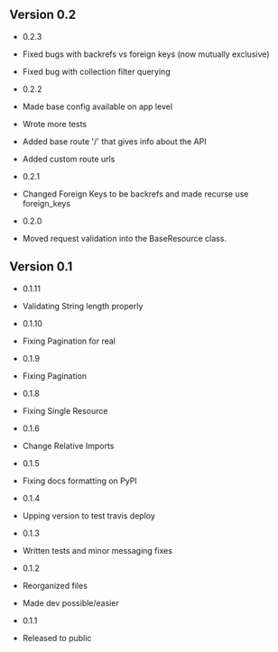 ## Version 0.2

 - 0.2.3
  - Fixed bugs with backrefs vs foreign keys (now mutually exclusive)
  - Fixed bug with collection filter querying
  
 - 0.2.2
  - Made base config available on app level
  - Wrote more tests
  - Added base route '/' that gives info about the API
  - Added custom route urls
  
  - 0.2.1
  - Changed Foreign Keys to be backrefs and made recurse use foreign_keys 
  
 - 0.2.0
  - Moved request validation into the BaseResource class.

## Version 0.1
  
 - 0.1.11
  - Validating String length properly
  
 - 0.1.10
  - Fixing Pagination for real

 - 0.1.9
  - Fixing Pagination

 - 0.1.8
  - Fixing Single Resource

 - 0.1.6
  - Change Relative Imports

 - 0.1.5
  - Fixing docs formatting on PyPI

 - 0.1.4
  - Upping version to test travis deploy

 - 0.1.3
  - Written tests and minor messaging fixes

 - 0.1.2
  - Reorganized files
  - Made dev possible/easier

 - 0.1.1
  - Released to public
